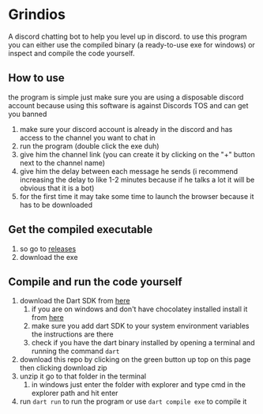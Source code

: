 # Grindios
A discord chatting bot to help you level up in discord. to use this program you can either use the compiled binary (a ready-to-use exe for windows) or inspect and compile the code yourself.

## How to use
the program is simple just make sure you are using a disposable discord account because using this software is against Discords TOS and can get you banned
1. make sure your discord account is already in the discord and has access to the channel you want to chat in
2. run the program (double click the exe duh)
4. give him the channel link (you can create it by clicking on the "+" button next to the channel name)
5. give him the delay between each message he sends (i recommend increasing the delay to like 1-2 minutes because if he talks a lot it will be obvious that it is a bot)
6. for the first time it may take some time to launch the browser because it has to be downloaded

## Get the compiled executable 
1. so go to [releases]()
2. download the exe 
   
## Compile and run the code yourself
1. download the Dart SDK from [here](https://dart.dev/get-dart)
    1. if you are on windows and don't have chocolatey installed install it from [here](https://chocolatey.org/install)
   2. make sure you add dart SDK to your system environment variables the instructions are there
   3. check if you have the dart binary installed by opening a terminal and running the command `dart`
2. download this repo by clicking on the green button up top on this page then clicking download zip
3. unzip it go to that folder in the terminal 
   1. in windows just enter the folder with explorer and type cmd in the explorer path and hit enter
4. run `dart run` to run the program or use `dart compile exe` to compile it

